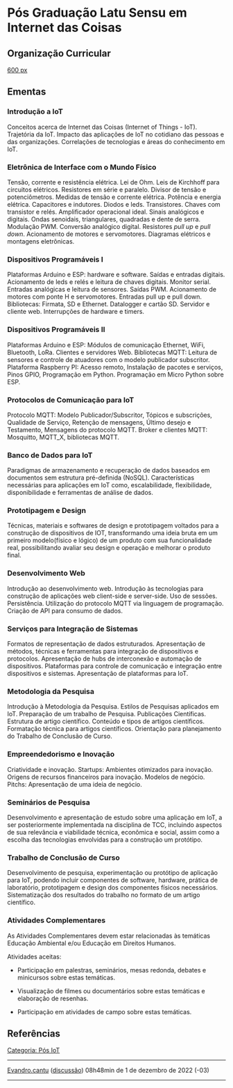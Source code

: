 # Pós Graduação Latu Sensu em Internet das Coisas

## Organização Curricular

<a href="Arquivo:Curriculo-Pos_IoT-IFPR2.jpg" class="wikilink" title="600 px">600 px</a>

## Ementas

### Introdução a IoT

Conceitos acerca de Internet das Coisas (Internet of Things - IoT). Trajetória da IoT. Impacto das aplicações de IoT no cotidiano das pessoas e das organizações. Correlações de tecnologias e áreas do conhecimento em IoT.

### Eletrônica de Interface com o Mundo Físico

Tensão, corrente e resistência elétrica. Lei de Ohm. Leis de Kirchhoff para circuitos elétricos. Resistores em série e paralelo. Divisor de tensão e potenciômetros. Medidas de tensão e corrente elétrica. Potência e energia elétrica. Capacitores e indutores. Diodos e leds. Transistores. Chaves com transistor e relés. Amplificador operacional ideal. Sinais analógicos e digitais. Ondas senoidais, triangulares, quadradas e dente de serra. Modulação PWM. Conversão analógico digital. Resistores *pull up* e *pull down*. Acionamento de motores e servomotores. Diagramas elétricos e montagens eletrônicas.

### Dispositivos Programáveis I

Plataformas Arduino e ESP: hardware e software. Saídas e entradas digitais. Acionamento de leds e relés e leitura de chaves digitais. Monitor serial. Entradas analógicas e leitura de sensores. Saídas PWM. Acionamento de motores com ponte H e servomotores. Entradas pull up e pull down. Bibliotecas: Firmata, SD e Ethernet. Datalogger e cartão SD. Servidor e cliente web. Interrupções de hardware e timers.

### Dispositivos Programáveis II

Plataformas Arduino e ESP: Módulos de comunicação Ethernet, WiFi, Bluetooth, LoRa. Clientes e servidores Web. Bibliotecas MQTT: Leitura de sensores e controle de atuadores com o modelo publicador subscritor. Plataforma Raspberry PI: Acesso remoto, Instalação de pacotes e serviços, Pinos GPIO, Programação em Python. Programação em Micro Python sobre ESP.

### Protocolos de Comunicação para IoT

Protocolo MQTT: Modelo Publicador/Subscritor, Tópicos e subscrições, Qualidade de Serviço, Retenção de mensagens, Último desejo e Testamento, Mensagens do protocolo MQTT. Broker e clientes MQTT: Mosquitto, MQTT_X, bibliotecas MQTT.

### Banco de Dados para IoT

Paradigmas de armazenamento e recuperação de dados baseados em documentos sem estrutura pré-definida (NoSQL). Características necessárias para aplicações em IoT como, escalabilidade, flexibilidade, disponibilidade e ferramentas de análise de dados.

### Prototipagem e Design

Técnicas, materiais e softwares de design e prototipagem voltados para a construção de dispositivos de IOT, transformando uma ideia bruta em um primeiro modelo(físico e lógico) de um produto com sua funcionalidade real, possibilitando avaliar seu design e operação e melhorar o produto final.

### Desenvolvimento Web

Introdução ao desenvolvimento web. Introdução às tecnologias para construção de aplicações web client-side e server-side. Uso de sessões. Persistência. Utilização do protocolo MQTT via linguagem de programação. Criação de API para consumo de dados.

### Serviços para Integração de Sistemas

Formatos de representação de dados estruturados. Apresentação de métodos, técnicas e ferramentas para integração de dispositivos e protocolos. Apresentação de hubs de interconexão e automação de dispositivos. Plataformas para controle de comunicação e integração entre dispositivos e sistemas. Apresentação de plataformas para IoT.

### Metodologia da Pesquisa

Introdução à Metodologia da Pesquisa. Estilos de Pesquisas aplicados em IoT. Preparação de um trabalho de Pesquisa. Publicações Científicas. Estrutura de artigo científico. Conteúdo e tipos de artigos científicos. Formatação técnica para artigos científicos. Orientação para planejamento do Trabalho de Conclusão de Curso.

### Empreendedorismo e Inovação

Criatividade e inovação. Startups: Ambientes otimizados para inovação. Origens de recursos financeiros para inovação. Modelos de negócio. Pitchs: Apresentação de uma ideia de negócio.

### Seminários de Pesquisa

Desenvolvimento e apresentação de estudo sobre uma aplicação em IoT, a ser posteriormente implementada na disciplina de TCC, incluindo aspectos de sua relevância e viabilidade técnica, econômica e social, assim como a escolha das tecnologias envolvidas para a construção um protótipo.

### Trabalho de Conclusão de Curso

Desenvolvimento de pesquisa, experimentação ou protótipo de aplicação para IoT, podendo incluir componentes de software, hardware, prática de laboratório, prototipagem e design dos componentes físicos necessários. Sistematização dos resultados do trabalho no formato de um artigo científico.

### Atividades Complementares

As Atividades Complementares devem estar relacionadas às temáticas Educação Ambiental e/ou Educação em Direitos Humanos.

Atividades aceitas:

- Participação em palestras, seminários, mesas redonda, debates e minicursos sobre estas temáticas.
- Visualização de filmes ou documentários sobre estas temáticas e elaboração de resenhas.
- Participação em atividades de campo sobre estas temáticas.

## Referências

<references />

<a href="Categoria:_Pós_IoT" class="wikilink" title="Categoria: Pós IoT">Categoria: Pós IoT</a>

------------------------------------------------------------------------

<a href="Usuário:Evandro.cantu" class="wikilink" title="Evandro.cantu">Evandro.cantu</a> (<a href="Usuário_Discussão:Evandro.cantu" class="wikilink" title="discussão">discussão</a>) 08h48min de 1 de dezembro de 2022 (-03)

------------------------------------------------------------------------
